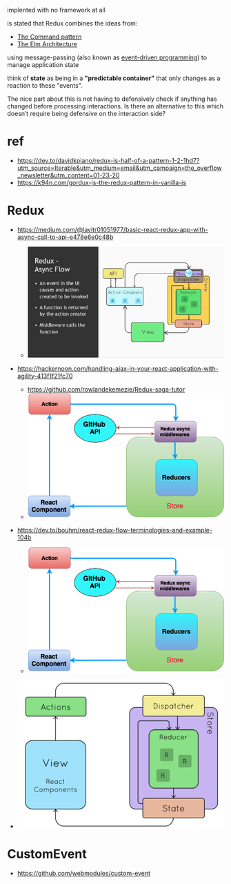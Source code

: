 

implented with no framework at all

is stated that Redux combines the ideas from:

- [The Command pattern]()
- [The Elm Architecture]()

using message-passing (also known as [event-driven programming](https://en.wikipedia.org/wiki/Event-driven_programming)) to manage application state

think of **state** as being in a **"predictable container"** that only changes as a reaction to these "events".

The nice part about this is not having to defensively check if anything has changed before processing interactions. Is there an alternative to this which doesn’t require being defensive on the interaction side?

# ref
- https://dev.to/davidkpiano/redux-is-half-of-a-pattern-1-2-1hd7?utm_source=Iterable&utm_medium=email&utm_campaign=the_overflow_newsletter&utm_content=01-23-20
- https://k94n.com/gordux-js-the-redux-pattern-in-vanilla-js


# Redux
- https://medium.com/@lavitr01051977/basic-react-redux-app-with-async-call-to-api-e478e6e0c48b
    - ![basic-react-redux-app-with-async-call-to-api](./images/basic-react-redux-app-with-async-call-to-api.jpg)

- https://hackernoon.com/handling-ajax-in-your-react-application-with-agility-413f1f21fc70
    - https://github.com/rowlandekemezie/Redux-saga-tutor
    - ![esempio con github api e graphql](./images/redux-workflow-example.png)

- https://dev.to/bouhm/react-redux-flow-terminologies-and-example-104b
    - ![](./images/redux-workflow-example.png)


- ![](./images/react-redux-overview.png)


# CustomEvent 

- https://github.com/webmodules/custom-event